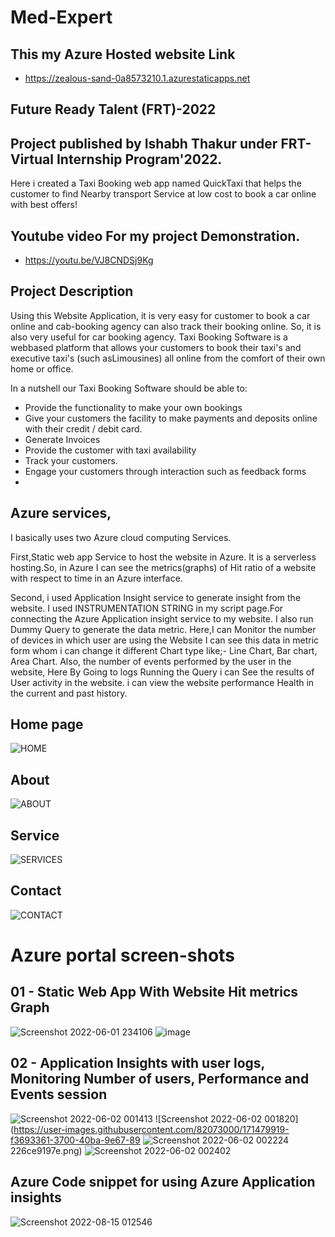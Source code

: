 # Med-Expert
## This my Azure Hosted website Link
- https://zealous-sand-0a8573210.1.azurestaticapps.net

## Future Ready Talent (FRT)-2022
## Project published by Ishabh Thakur under FRT-Virtual Internship Program'2022.

Here i created a Taxi Booking web app named QuickTaxi that helps the customer to find Nearby transport Service at low cost  to book a car online with  best offers!

## Youtube video For my project Demonstration.
- https://youtu.be/VJ8CNDSj9Kg

## Project Description

Using this Website Application, it is very easy for customer to book a car online and cab-booking agency can also track their booking online. 
So, it is also very useful for car booking agency.
 Taxi Booking Software is a webbased platform that allows your customers to book their taxi's and 
executive taxi's (such asLimousines) all online from the comfort of their own home or office.

In a nutshell our Taxi Booking Software should be able to:
- Provide the functionality to make your own bookings
- Give your customers the facility to make payments and deposits online with their credit / debit card.
- Generate Invoices
- Provide the customer with taxi availability
- Track your customers.
- Engage your customers through interaction such as feedback forms
- 
## Azure services,
I basically uses two Azure cloud computing Services.

First,Static web app Service to host the website in Azure. It is a serverless hosting.So, in Azure I can see the metrics(graphs) of Hit ratio of a website with respect to time in an Azure interface. 

Second, i used Application  Insight service to generate insight from the website.
I used INSTRUMENTATION STRING in my script page.For connecting the Azure Application insight service to my website. I also run Dummy Query to generate the data metric.
Here,I can Monitor the number of devices in which user are using the Website I can see this data in metric form whom i can change it different Chart type like;- Line Chart, Bar chart, Area Chart. Also, the number of events performed by the user in the website, Here By Going to logs Running the Query i can See the results of User activity in the website. i can view the website performance Health in the current and past history.


## Home page
![HOME](https://user-images.githubusercontent.com/75448342/185061980-f8470cfe-75d3-40f8-aafd-19eb2fbeea7a.jpg)



## About

![ABOUT](https://user-images.githubusercontent.com/75448342/185062055-eff8acad-ee66-4d3a-9def-2edb32b6fdf5.jpg)



## Service
![SERVICES](https://user-images.githubusercontent.com/75448342/185062099-53985b02-9aee-4e76-a096-e18d82320474.jpg)


## Contact
![CONTACT](https://user-images.githubusercontent.com/75448342/185062147-c9925b9b-ec88-4a7b-bcfa-386fd307ae95.jpg)





# Azure portal screen-shots
## 01 - Static Web App With Website Hit metrics Graph
![Screenshot 2022-06-01 234106](https://user-images.githubusercontent.com/82073000/171473832-4b429d1b-9649-4806-b29c-5e0042414480.png)
![image](https://user-images.githubusercontent.com/82073000/171474206-973f93b6-3c8b-4304-b599-3f90d8806c2e.png)

## 02 - Application Insights with user logs, Monitoring Number of users, Performance and Events session
![Screenshot 2022-06-02 001413](https://user-images.githubusercontent.com/82073000/171479635-d1f3aaad-3a8f-49ad-b47f-0c09c4e03040.png)
![Screenshot 2022-06-02 001820](https://user-images.githubusercontent.com/82073000/171479919-f3693361-3700-40ba-9e67-89
![Screenshot 2022-06-02 002224](https://user-images.githubusercontent.com/82073000/171481704-75ba807c-c2c2-40c8-99a2-be418294472f.png)
226ce9197e.png)
![Screenshot 2022-06-02 002402](https://user-images.githubusercontent.com/82073000/171481732-b767bbbf-2c84-4874-accb-13d6af1c7ca8.png)


## Azure Code snippet for using Azure Application insights
![Screenshot 2022-08-15 012546](https://user-images.githubusercontent.com/75448342/185062527-c1a46888-b4c0-4154-892a-58a84d5411de.jpg)


